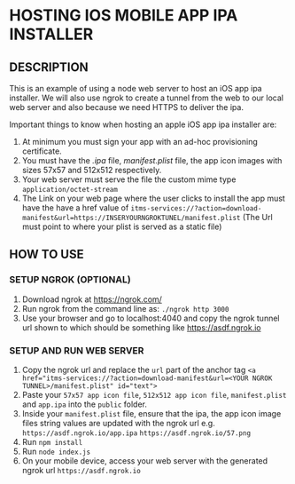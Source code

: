 # HOSTING IOS MOBILE APP IPA INSTALLER 
## DESCRIPTION
This is an example of using a node web server to host an iOS app ipa installer.
We will also use ngrok to create a tunnel from the web to our local web server and also because we need HTTPS to deliver the ipa.


Important things to know when hosting an apple iOS app ipa installer are:
1. At minimum you must sign your app with an ad-hoc provisioning certificate.
2. You must have the *.ipa* file, *manifest.plist* file, the app icon images with sizes 57x57 and 512x512 respectively.
3. Your web server must serve the file the custom mime type `application/octet-stream`
4. The Link on your web page where the user clicks to install the app must have the have a href value of `itms-services://?action=download-manifest&url=https://INSERYOURNGROKTUNEL/manifest.plist`
(The Url must point to where your plist is served as a static file)


## HOW TO USE
### SETUP NGROK (OPTIONAL)
1. Download ngrok at https://ngrok.com/
2. Run ngrok from the command line as: `./ngrok http 3000`
3. Use your browser and go to localhost:4040 and copy the ngrok tunnel url shown to which should be something like https://asdf.ngrok.io

### SETUP AND RUN WEB SERVER
1. Copy the ngrok url and replace the `url` part of the anchor tag `<a href="itms-services://?action=download-manifest&url=<YOUR NGROK TUNNEL>/manifest.plist" id="text">`
2. Paste your `57x57 app icon file`, `512x512 app icon file`, `manifest.plist` and `app.ipa` into the `public` folder.
3. Inside your `manifest.plist` file, ensure that the ipa, the app icon image files string values are updated with the ngrok url e.g. `https://asdf.ngrok.io/app.ipa` `https://asdf.ngrok.io/57.png`
4. Run `npm install`
5. Run `node index.js`
6. On your mobile device, access your web server with the generated ngrok url `https://asdf.ngrok.io`
